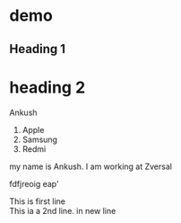 # demo
## Heading 1
# heading 2
Ankush
1. Apple 
2. Samsung 
3. Redmi 





my name is Ankush. I am working at Zversal 

fdfjreoig eap'

This is first line  
This ia a 2nd line. in new line 

